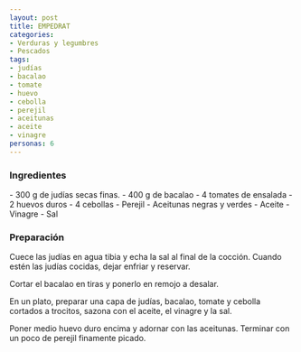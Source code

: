 ```yaml
---
layout: post
title: EMPEDRAT
categories:
- Verduras y legumbres
- Pescados
tags: 
- judías
- bacalao
- tomate
- huevo
- cebolla
- perejil
- aceitunas
- aceite
- vinagre
personas: 6 
---
```

<h3>Ingredientes</h3>
- 300 g de judías secas finas.
- 400 g de bacalao
- 4 tomates de ensalada
- 2 huevos duros
- 4 cebollas
- Perejil
- Aceitunas negras y verdes
- Aceite
- Vinagre
- Sal

<h3>Preparación</h3>
Cuece las judías en agua tibia y echa la sal al final de la cocción. Cuando estén las judías cocidas, dejar enfriar y reservar.

Cortar el bacalao en tiras y ponerlo en remojo a desalar.

En un plato, preparar una capa de judías, bacalao, tomate y cebolla cortados a trocitos, sazona con el aceite, el vinagre y la sal.

Poner medio huevo duro encima y adornar con las aceitunas. Terminar con un poco de perejil finamente picado.